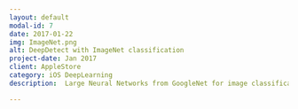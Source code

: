 ```yaml
---
layout: default
modal-id: 7
date: 2017-01-22
img: ImageNet.png
alt: DeepDetect with ImageNet classification
project-date: Jan 2017
client: AppleStore
category: iOS DeepLearning
description:  Large Neural Networks from GoogleNet for image classification. Inception network with Tensorflow. Finetuning GoogleNet.

---
```

